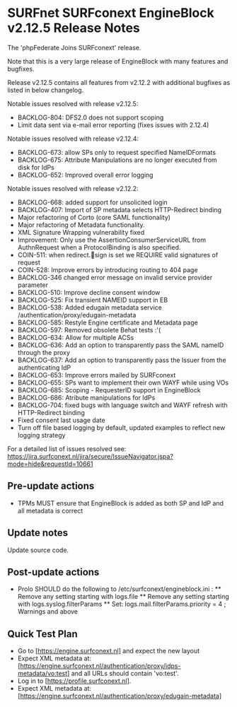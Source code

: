 # SURFnet SURFconext EngineBlock v2.12.5 Release Notes #

The 'phpFederate Joins SURFconext' release. 

Note that this is a very large release of EngineBlock with many features and bugfixes.

Release v2.12.5 contains all features from v2.12.2 with additional
bugfixes as listed in below changelog.

Notable issues resolved with release v2.12.5:
* BACKLOG-804: DFS2.0 does not support scoping
* Limit data sent via e-mail error reporting (fixes issues with 2.12.4)

Notable issues resolved with release v2.12.4:
* BACKLOG-673: allow SPs only to request specified NameIDFormats
* BACKLOG-675: Attribute Manipulations are no longer executed from disk for IdPs
* BACKLOG-652: Improved overall error logging

Notable issues resolved with release v2.12.2:

* BACKLOG-668: added support for unsolicited login
* BACKLOG-407: Import of SP metadata selects HTTP-Redirect binding
* Major refactoring of Corto (core SAML functionality)
* Major refactoring of Metadata functionality.
* XML Signature Wrapping vulnerability fixed
* Improvement: Only use the AssertionConsumerServiceURL from AuthnRequest when a ProtocolBinding is also specified.
* COIN-511: when redirect.sign is set we REQUIRE valid signatures of request
* COIN-528: Improve errors by introducing routing to 404 page
* BACKLOG-346 changed error message on invalid service provider parameter
* BACKLOG-510: Improve decline consent window
* BACKLOG-525: Fix transient NAMEID support in EB
* BACKLOG-538: Added edugain metadata service /authentication/proxy/edugain-metadata
* BACKLOG-585: Restyle Engine certificate and Metadata page
* BACKLOG-597: Removed obsolete Behat tests :'(
* BACKLOG-634: Allow for multiple ACSs
* BACKLOG-636: Add an option to transparently pass the SAML nameID through the proxy
* BACKLOG-637: Add an option to transparently pass the Issuer from the authenticating IdP
* BACKLOG-653: Improve errors mailed by SURFconext
* BACKLOG-655: SPs want to implement their own WAYF while using VOs
* BACKLOG-685: Scoping - RequesterID support in EngineBlock
* BACKLOG-686: Atribute manipulations for IdPs
* BACKLOG-704: fixed bugs with language switch and WAYF refresh with HTTP-Redirect binding
* Fixed consent last usage date
* Turn off file based logging by default, updated examples to reflect new logging strategy

For a detailed list of issues resolved see:
https://jira.surfconext.nl/jira/secure/IssueNavigator.jspa?mode=hide&requestId=10661


Pre-update actions
------------------
* TPMs MUST ensure that EngineBlock is added as both SP and IdP and all metadata is correct


Update notes
------------
Update source code.


Post-update actions
------------------
* Prolo SHOULD do the following to /etc/surfconext/engineblock.ini :
** Remove any setting starting with logs.file
** Remove any setting starting with logs.syslog.filterParams
** Set: logs.mail.filterParams.priority = 4 ; Warnings and above


Quick Test Plan
---------------
* Go to [https://engine.surfconext.nl] and expect the new layout
* Expect XML metadata at: [https://engine.surfconext.nl/authentication/proxy/idps-metadata/vo:test] and all URLs should contain 'vo:test'.
* Log in to [https://profile.surfconext.nl].
* Expect XML metadata at: [https://engine.surfconext.nl/authentication/proxy/edugain-metadata]
